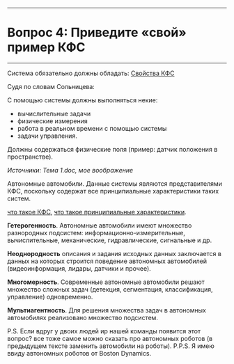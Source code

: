 ___
# Вопрос 4: Приведите «свой» пример КФС
___

Система обязательно должны обладать: [Свойства КФС](2.md)

Судя по словам Сольницева: 

С помощью системы должны выполняться некие:
* вычислительные задачи
* физические измерения
* работа в реальном времени с помощью системы 
* задачи управления. 

Должны содержаться физические поля (пример: датчик положения в пространстве).



*Источники: Тема 1.doc, мое воображение*

Автономные автомобили. Данные системы являются представителями КФС, поскольку содержат все принципиальные характеристики таких систем.

[что такое КФС](1.md), [что такое принципиальные характеристики](2.md).

**Гетерогенность**. Автономные автомобили имеют множество разнородных подсистем: информационно-измерительные, вычислительные, механические, гидравлические, сигнальные и др.

**Неоднородность** описания и задания исходных данных заключается в данных на которых строится поведение автономных автомобилей (видеоинформация, лидары, датчики и прочее). 

**Многомерность**. Современные автономные автомобили решают множество сложных задач (детекция, сегментация, классификация, управление) одновременно.

**Мультиагентность**. Для решения множества задач в автономных автомобилях реализовано множество подсистем. 

P.S. Если вдруг у двоих людей иp нашей команды появится этот вопрос? все тоже самое можно сказать про автономных роботов (в предыдущем тексте заменить автомобили на роботы).
P.P.S. Я имею ввиду автономных роботов от Boston Dynamics.
